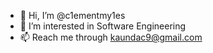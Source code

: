 - 👋 Hi, I’m @c1ementmy1es
- 👀 I’m interested in Software Engineering
- 📫 Reach me through kaundac9@gmail.com

<!---
c1ementmy1es/c1ementmy1es is a ✨ special ✨ repository because its `README.md` (this file) appears on your GitHub profile.
You can click the Preview link to take a look at your changes.
--->
